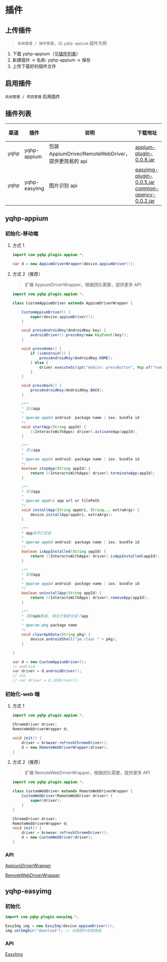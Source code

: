 # 插件

## 上传插件

> `系统管理 / 插件管理`，以 `yqhp-appium` 插件为例

1. 下载 yqhp-appium（见[插件列表](#插件列表)）
2. 新建插件 -> 名称: yqhp-appium -> 保存
3. 上传下载好的插件文件

## 启用插件

`系统管理 / 项目管理` 启用插件

## 插件列表

| 渠道 | 插件         | 说明                                                | 下载地址                                                                                                                                                                     | 说明                  |
| ---- | ------------ | --------------------------------------------------- | ---------------------------------------------------------------------------------------------------------------------------------------------------------------------------- | --------------------- |
| yqhp | yqhp-appium  | 包装 AppiumDriver/RemoteWebDriver，提供更简易的 api | [appium-plugin-0.0.8.jar](http://139.9.5.56:9000/yqhp-res/appium-plugin-0.0.8.jar)                                                                                           | [查看](#yqhp-appium)  |
| yqhp | yqhp-easyimg | 图片识别 api                                        | [easyimg-plugin-0.0.5.jar](http://139.9.5.56:9000/yqhp-res/easyimg-plugin-0.0.5.jar) <br> [common-opencv-0.0.2.jar](http://139.9.5.56:9000/yqhp-res/common-opencv-0.0.2.jar) | [查看](#yqhp-easyimg) |

## yqhp-appium

### 初始化-移动端

1.  方式 1

    ```java
    import com.yqhp.plugin.appium.*;

    var d = new AppiumDriverWrapper(device.appiumDriver());
    ```

2.  方式 2（推荐）

    > 扩展 AppiumDriverWrapper，根据团队需要，提供更多 API

    ```java
    import com.yqhp.plugin.appium.*;

    class CustomAppiumDriver extends AppiumDriverWrapper {

        CustomAppiumDriver() {
            super(device.appiumDriver());
        }

        void pressAndroidKey(AndroidKey key) {
            androidDriver().pressKey(new KeyEvent(key));
        }

        void pressHome() {
            if (isAndroid()) {
                pressAndroidKey(AndroidKey.HOME);
            } else {
                driver.executeScript("mobile: pressButton", Map.of("name", "home"));
            }
        }

        void pressBack() {
            pressAndroidKey(AndroidKey.BACK);
        }

        /**
        * 启动app
        *
        * @param appId android: package name | ios: bundle id
        */
        void startApp(String appId) {
            ((InteractsWithApps) driver).activateApp(appId);
        }

        /**
        * 停止app
        *
        * @param appId android: package name | ios: bundle id
        */
        boolean stopApp(String appId) {
            return ((InteractsWithApps) driver).terminateApp(appId);
        }

        /**
        * 安装app
        *
        * @param appUri app url or filePath
        */
        void installApp(String appUri, String... extraArgs) {
            device.installApp(appUri, extraArgs);
        }

        /**
        * app是否已安装
        *
        * @param appId android: package name | ios: bundle id
        */
        boolean isAppInstalled(String appId) {
            return ((InteractsWithApps) driver).isAppInstalled(appId);
        }

        /**
        * 卸载app
        *
        * @param appId android: package name | ios: bundle id
        */
        boolean uninstallApp(String appId) {
            return ((InteractsWithApps) driver).removeApp(appId);
        }

        /**
        * 清除apk数据, 相当于重新安装了app
        *
        * @param pkg package name
        */
        void clearApkData(String pkg) {
            device.androidShell("pm clear " + pkg);
        }

    }

    var d = new CustomAppiumDriver();
    // android
    var driver = d.androidDriver();
    // ios
    // var driver = d.iOSDriver();
    ```

### 初始化-web 端

1. 方式 1

   ```java
   import com.yqhp.plugin.appium.*;

   ChromeDriver driver;
   RemoteWebDriverWrapper d;

   void init() {
       driver = browser.refreshChromeDriver();
       d = new RemoteWebDriverWrapper(driver);
   }
   ```

2. 方式 2（推荐）

   > 扩展 RemoteWebDriverWrapper，根据团队需要，提供更多 API

   ```java
   import com.yqhp.plugin.appium.*;

   class CustomWebDriver extends RemoteWebDriverWrapper {
       CustomWebDriver(RemoteWebDriver driver) {
           super(driver);
       }
   }

   ChromeDriver driver;
   RemoteWebDriverWrapper d;
   void init() {
       driver = browser.refreshChromeDriver();
       d = new CustomWebDriver(driver);
   }
   ```

### API

[AppiumDriverWrapper](https://github.com/yqhp/yqhp/blob/main/agent/plugins/appium/src/main/java/com/yqhp/plugin/appium/AppiumDriverWrapper.java)

[RemoteWebDriverWrapper](https://github.com/yqhp/yqhp/blob/main/agent/plugins/appium/src/main/java/com/yqhp/plugin/appium/RemoteWebDriverWrapper.java)

## yqhp-easyimg

### 初始化

```java
import com.yqhp.plugin.easyimg.*;

EasyImg img = new EasyImg(device.appiumDriver());
img.setImgDir("download"); // 远程图片存放路径
```

### API

[EasyImg](https://github.com/yqhp/yqhp/blob/main/agent/plugins/easyimg/src/main/java/com/yqhp/plugin/easyimg/EasyImg.java)
